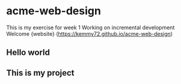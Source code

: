 # acme-web-design
This is my exercise for week 1
Working on incremental development
Welcome
{website} (https://kemmy72.github.io/acme-web-design)

## Hello world
## This is my project

